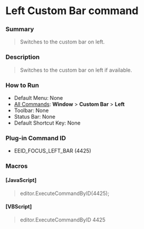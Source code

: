 # Left Custom Bar command

### Summary

> Switches to the custom bar on left.

### Description

> Switches to the custom bar on left if available.

### How to Run

- Default Menu: None
- [All Commands](../tools/all_commands): **Window**
\> **Custom Bar** \> **Left**
- Toolbar: None
- Status Bar: None
- Default Shortcut Key: None

### Plug-in Command ID

- EEID\_FOCUS\_LEFT\_BAR (4425)

### Macros

#### \[JavaScript\]

> editor.ExecuteCommandByID(4425);

#### \[VBScript\]

> editor.ExecuteCommandByID 4425
